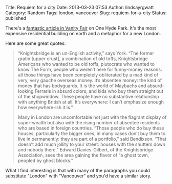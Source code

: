 Title: Requiem for a city
Date: 2013-03-23 07:53
Author: lindsayrgwatt
Category: Random
Tags: london, vancouver
Slug: requiem-for-a-city
Status: published

There's a [fantastic article in Vanity Fair](http://m.vanityfair.com/society/2013/04/mysterious-residents-one-hyde-park-london) on One Hyde Park. It's the most expensive residential building on earth and a metaphor for a new London.

Here are some great quotes:

> “Knightsbridge is an un-English activity,” says York. “The former gratin \[upper crust\], a combination of old toffs, Knightsbridge Americans who wanted to be old toffs, plutocrats who wanted to know The Form, people who weren’t here for funny-money reasons: all those things have been completely obliterated by a mad kind of very, very gauche overseas money. It’s absentee money: the kind of money that has bodyguards. It is the world of Maybachs and absurd-looking Ferraris in absurd colors, and kids who buy them straight out of the shopwindow. These people have no substantive relationship with anything British at all. It’s everywhere: I can’t emphasize enough how everywhere-ish it is.”
>
> Many in London are uncomfortable not just with the flagrant display of super-wealth but also with the rising number of absentee residents who are based in foreign countries. “Those people who do buy these houses, particularly the bigger ones, in many cases don’t buy them to live in permanently: they are part of a portfolio,” said Bendixson. “That doesn’t add much jollity to your street: houses with the shutters down and nobody there.” Edward Davies-Gilbert, of the Knightsbridge Association, sees the area gaining the flavor of “a ghost town, peopled by ghost blocks.”

What I find interesting is that with many of the paragraphs you could substitute "London" with "Vancouver" and you'd have a similar story.
